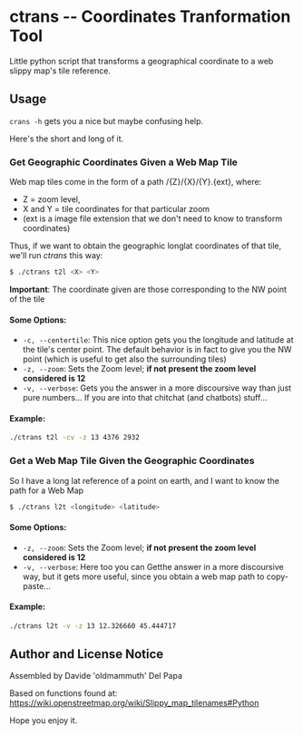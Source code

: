 # ctrans -- Coordinates Tranformation Tool
Little python script that transforms a geographical coordinate to a web slippy map's tile reference.

## Usage
```crans -h``` gets you a nice but maybe confusing help.

Here's the short and long of it.

### Get Geographic Coordinates Given a Web Map Tile
Web map tiles come in the form of a path /{Z}/{X}/{Y}.{ext}, where:

- Z = zoom level,
- X and Y = tile coordinates for that particular zoom
- (ext is a image file extension that we don't need to know to transform coordinates)

Thus, if we want to obtain the geographic longlat coordinates of that tile, we'll run *ctrans* this way:

``` bash
$ ./ctrans t2l <X> <Y>
```
**Important**: The coordinate given are those corresponding to the NW point of the tile


#### Some Options:

- ```-c, --centertile```: This nice option gets you the longitude and latitude at the tile's center point. The default behavior is in fact to give you the NW point (which is useful to get also the surrounding tiles)
- ```-z, --zoom```: Sets the Zoom level; **if not present the zoom level considered is 12**
- ```-v, --verbose```: Gets you the answer in a more discoursive way than just pure numbers... If you are into that chitchat (and chatbots) stuff...

#### Example:
``` bash
./ctrans t2l -cv -z 13 4376 2932
```
### Get a Web Map Tile Given the Geographic Coordinates 
So I have a long lat reference of a point on earth, and I want to know the path for a Web Map

``` bash
$ ./ctrans l2t <longitude> <latitude>
```

#### Some Options:

- ```-z, --zoom```: Sets the Zoom level; **if not present the zoom level considered is 12**
- ```-v, --verbose```: Here too you can Getthe answer in a more discoursive way, but it gets more useful, since you obtain a web map path to copy-paste...

#### Example:
``` bash
./ctrans l2t -v -z 13 12.326660 45.444717
```

## Author and License Notice
Assembled by Davide 'oldmammuth' Del Papa

Based on functions found at:
https://wiki.openstreetmap.org/wiki/Slippy_map_tilenames#Python

Hope you enjoy it.
